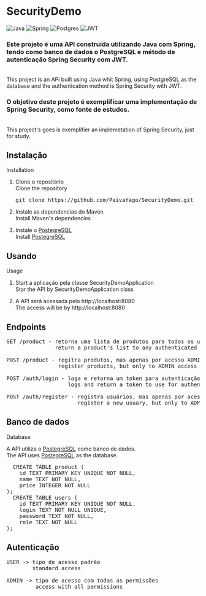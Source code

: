 <h1>SecurityDemo</h1>
<p>
<img src="https://camo.githubusercontent.com/57cec1c01287dfdc2a3fe64954936293c761b7fa9a7fc1b9de3916a295f15170/68747470733a2f2f696d672e736869656c64732e696f2f62616467652f6a6176612d2532334544384230302e7376673f7374796c653d666f722d7468652d6261646765266c6f676f3d6f70656e6a646b266c6f676f436f6c6f723d7768697465" alt="Java" data-canonical-src="https://img.shields.io/badge/java-%23ED8B00.svg?style=for-the-badge&amp;logo=openjdk&amp;logoColor=white" style="max-width: 100%;">
<img src="https://camo.githubusercontent.com/49f645b5e439b0d748424412207eae5748b81d77563f866d8528f60c66b669e1/68747470733a2f2f696d672e736869656c64732e696f2f62616467652f737072696e672d2532333644423333462e7376673f7374796c653d666f722d7468652d6261646765266c6f676f3d737072696e67266c6f676f436f6c6f723d7768697465" alt="Spring" data-canonical-src="https://img.shields.io/badge/spring-%236DB33F.svg?style=for-the-badge&amp;logo=spring&amp;logoColor=white" style="max-width: 100%;">
<img src="https://camo.githubusercontent.com/29e7fc6c62f61f432d3852fbfa4190ff07f397ca3bde27a8196bcd5beae3ff77/68747470733a2f2f696d672e736869656c64732e696f2f62616467652f706f7374677265732d2532333331363139322e7376673f7374796c653d666f722d7468652d6261646765266c6f676f3d706f737467726573716c266c6f676f436f6c6f723d7768697465" alt="Postgres" data-canonical-src="https://img.shields.io/badge/postgres-%23316192.svg?style=for-the-badge&amp;logo=postgresql&amp;logoColor=white" style="max-width: 100%;">
<img src="https://camo.githubusercontent.com/4590c0af4aeb1b75233885f86e80c1da8cb2afd401173a40e41370f5cad5db20/68747470733a2f2f696d672e736869656c64732e696f2f62616467652f4a57542d626c61636b3f7374796c653d666f722d7468652d6261646765266c6f676f3d4a534f4e253230776562253230746f6b656e73" alt="JWT" data-canonical-src="https://img.shields.io/badge/JWT-black?style=for-the-badge&amp;logo=JSON%20web%20tokens" style="max-width: 100%;">
</p>

### Este projeto é uma API construída utilizando Java com Spring, tendo como banco de dados o PostgreSQL e método de autenticação Spring Security com JWT.
</br>This project is an APi built using Java whit Spring, using PostgreSQL as the database and the authentication method is Spring Security with JWT.

### O objetivo deste projeto é exemplificar uma implementação de Spring Security, como fonte de estudos.
</br>This project's goes is exemplifier an implemetation of Spring Security, just for study.

<h2>Instalação</h2>
Installation

1. Clone o repositório
   </br>Clone the repository
   
   <pre>git clone https://github.com/PaivaYago/SecurityDemo.git</pre>
   
2. Instale as dependencias do Maven
   </br>Install Maven's dependencies
   
3. Instale o <a href="https://www.postgresql.org/">PostegreSQL</a>
   </br>Install <a href="https://www.postgresql.org/">PostegreSQL</a>

<h2>Usando</h2>
Usage

1. Start a aplicação pela classe SecurityDemoApplication
   </br>Star the API by SecurityDemoApplication class
   
2. A API será acessada pelo http://localhost:8080
   </br>The access will be by http://localhost:8080

<h2>Endpoints</h2>

<pre>GET /product - retorna uma lista de produtos para todos os usuários autenticados
               return a product's list to any authenticated usuary
               
POST /product - regitra produtos, mas apenas por acesso ADMIN
                register products, but only to ADMIN access
                
POST /auth/login - loga e retorna um token para autenticação
                   logs and return a token to use for authentication
                   
POST /auth/register - registra usuários, mas apenas por acesso ADMIN
                      register a new usuary, but only to ADMIN access</pre>

<h2>Banco de dados</h2>
Database

A API utiliza o <a href="https://www.postgresql.org/">PostegreSQL</a> como banco de dados.
</br>The API uses <a href="https://www.postgresql.org/">PostegreSQL</a> as the database.

<pre>
  CREATE TABLE product (
    id TEXT PRIMARY KEY UNIQUE NOT NULL,
    name TEXT NOT NULL,
    price INTEGER NOT NULL
);
  CREATE TABLE users (
    id TEXT PRIMARY KEY UNIQUE NOT NULL,
    login TEXT NOT NULL UNIQUE,
    password TEXT NOT NULL,
    role TEXT NOT NULL
);
</pre>

<h2>Autenticação</h2>

<pre>USER -> tipo de acesso padrão
        standard access
  
ADMIN -> tipo de acesso com todas as permissões
         access with all permissions</pre>
